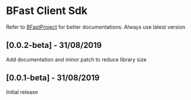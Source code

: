 # BFast Client Sdk

Refer to [BFastProject](http://bfast.fahamutech.com/docs) for better documentations.
Always use latest version

## [0.0.2-beta] - 31/08/2019

Add documentation and minor patch to reduce library size

## [0.0.1-beta] - 31/08/2019

Initial release
